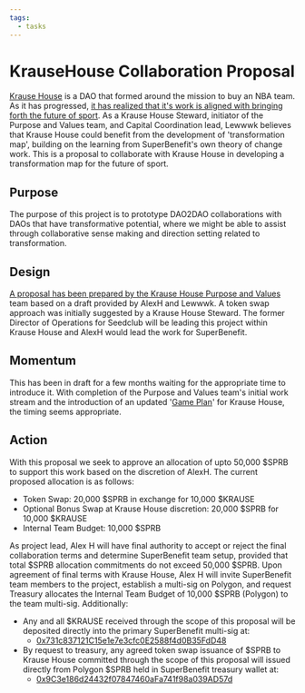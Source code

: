 ```yaml
---
tags:
  - tasks
---
```

# KrauseHouse Collaboration Proposal
[Krause House](http://krausehouse.club) is a DAO that formed around the mission to buy an NBA team. As it has progressed, [it has realized that it's work is aligned with bringing forth the future of sport](https://krausehouse.mirror.xyz/IZm6c5XN58msf_f-UVPmOWLTJfSUwSuB80j8mYjfBZA). 
As a Krause House Steward, initiator of the Purpose and Values team, and Capital Coordination lead, Lewwwk believes that Krause House could benefit from the development of 'transformation map', building on the learning from SuperBenefit's own theory of change work.
This is a proposal to collaborate with Krause House in developing a transformation map for the future of sport.
## Purpose
The purpose of this project is to prototype DAO2DAO collaborations with DAOs that have transformative potential, where we might be able to assist through collaborative sense making and direction setting related to transformation.
## Design 
[A proposal has been prepared by the Krause House Purpose and Values](https://www.notion.so/krausehousework/Roadmapping-the-future-of-sport-4d586308921b414dbd4d80ce429f7e62 ) team based on a draft provided by AlexH and Lewwwk. A token swap approach was initially suggested by a Krause House Steward. The former Director of Operations for Seedclub will be leading this project within Krause House and AlexH would lead the work for SuperBenefit.
## Momentum
This has been in draft for a few months waiting for the appropriate time to introduce it. With completion of the Purpose and Values team's initial work stream and the introduction of an updated '[Game Plan](https://snapshot.org/#/krausehouse.eth/proposal/0x97f85099d9e0727fe49f31638e9e42d4148478ace5f88aab5147efc29494fd11)' for Krause House, the timing seems appropriate.
## Action
With this proposal we seek to approve an allocation of upto 50,000 $SPRB to support this work based on the discretion of AlexH. 
The current proposed allocation is as follows:
- Token Swap: 20,000 $SPRB in exchange for 10,000 $KRAUSE
- Optional Bonus Swap at Krause House discretion: 20,000 $SPRB for 10,000 $KRAUSE
- Internal Team Budget: 10,000 $SPRB

As project lead, Alex H will have final authority to accept or reject the final collaboration terms and determine SuperBenefit team setup, provided that total $SPRB allocation commitments do not exceed 50,000 $SPRB.
Upon agreement of final terms with Krause House, Alex H will invite SuperBenefit team members to the project, establish a multi-sig on Polygon, and request Treasury allocates the Internal Team Budget of 10,000 $SPRB (Polygon) to the team multi-sig. 
Additionally:
- Any and all $KRAUSE received through the scope of this proposal will be deposited directly into the primary SuperBenefit multi-sig at: 
	- [0x731c837121C15e1e7e3cfc0E2588f4d0B35FdD48](http://etherscan.io/address/0x731c837121C15e1e7e3cfc0E2588f4d0B35FdD48)
- By request to treasury, any agreed token swap issuance of $SPRB to Krause House committed through the scope of this proposal will issued directly from Polygon $SPRB held in SuperBenefit treasury wallet at: 
	- [0x9C3e186d24432f07847460aFa741f98a039AD57d](https://polygonscan.com/address/0x9c3e186d24432f07847460afa741f98a039ad57d)
